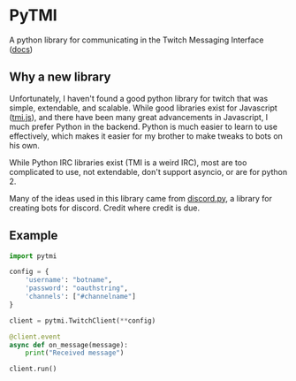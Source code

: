 # PyTMI

A python library for communicating in the Twitch Messaging Interface ([docs](https://dev.twitch.tv/docs/v5/guides/irc/))

## Why a new library
Unfortunately, I haven't found a good python library for twitch that was simple, extendable, and scalable. While good libraries exist for Javascript ([tmi.js](https://github.com/tmijs/tmi.js)), and there have been many great advancements in Javascript, I much prefer Python in the backend. Python is much easier to learn to use effectively, which makes it easier for my brother to make tweaks to bots on his own.

While Python IRC libraries exist (TMI is a weird IRC), most are too complicated to use, not extendable, don't support asyncio, or are for python 2.

Many of the ideas used in this library came from [discord.py](https://github.com/Rapptz/discord.py), a library for creating bots for discord. Credit where credit is due.

## Example

```py
import pytmi

config = {
    'username': "botname",
    'password': "oauthstring",
    'channels': ["#channelname"]
}

client = pytmi.TwitchClient(**config)

@client.event
async def on_message(message):
    print("Received message")

client.run()
```

